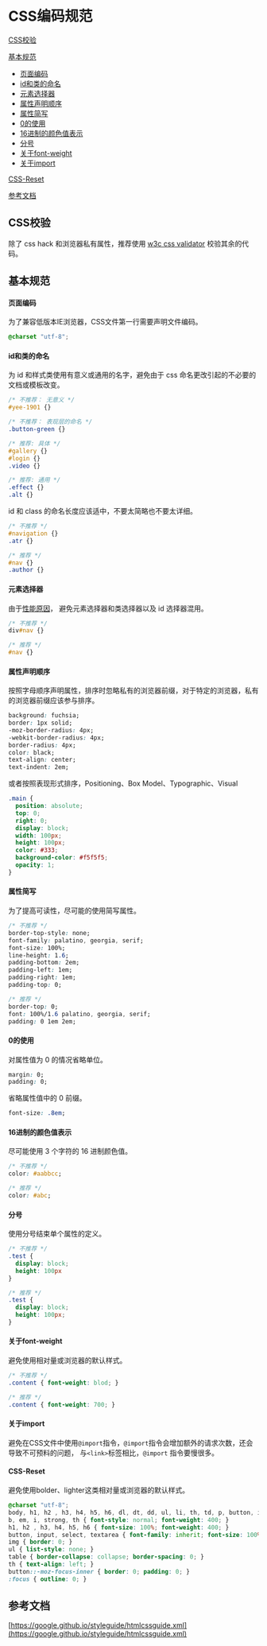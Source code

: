 ﻿# CSS编码规范
[CSS校验](#css校验)

[基本规范](#基本规范)
* [页面编码](#页面编码)
* [id和类的命名](#id和类的命名)
* [元素选择器](#元素选择器)
* [属性声明顺序](#属性声明顺序)
* [属性简写](#属性简写)
* [0的使用](#0的使用)
* [16进制的颜色值表示](#16进制的颜色值表示)
* [分号](#分号)
* [关于font-weight](#关于font-weight)
* [关于import](#关于import)

[CSS-Reset](#css-reset)

[参考文档](#参考文档)
## CSS校验
除了 css hack 和浏览器私有属性，推荐使用 [w3c css validator](http://jigsaw.w3.org/css-validator) 校验其余的代码。

## 基本规范

#### 页面编码
为了兼容低版本IE浏览器，CSS文件第一行需要声明文件编码。
```css
@charset "utf-8";
```
#### id和类的命名
为 id 和样式类使用有意义或通用的名字，避免由于 css 命名更改引起的不必要的文档或模板改变。
```css
/* 不推荐： 无意义 */
#yee-1901 {}

/* 不推荐： 表现层的命名 */
.button-green {}
```
```css
/* 推荐: 具体 */
#gallery {}
#login {}
.video {}

/* 推荐: 通用 */
.effect {}
.alt {}
```
id 和 class 的命名长度应该适中，不要太简略也不要太详细。
```css
/* 不推荐 */
#navigation {}
.atr {}
```
```css
/* 推荐 */
#nav {}
.author {}
```
#### 元素选择器
由于[性能原因](http://www.stevesouders.com/blog/2009/06/18/simplifying-css-selectors/)， 避免元素选择器和类选择器以及 id 选择器混用。
```css
/* 不推荐 */
div#nav {}
```
```css
/* 推荐 */
#nav {}
```
#### 属性声明顺序
按照字母顺序声明属性，排序时忽略私有的浏览器前缀，对于特定的浏览器，私有的浏览器前缀应该参与排序。
```css
background: fuchsia;
border: 1px solid;
-moz-border-radius: 4px;
-webkit-border-radius: 4px;
border-radius: 4px;
color: black;
text-align: center;
text-indent: 2em;
```
或者按照表现形式排序，Positioning、Box Model、Typographic、Visual
```css
.main {
  position: absolute;
  top: 0;
  right: 0;
  display: block;
  width: 100px;
  height: 100px;
  color: #333;
  background-color: #f5f5f5;
  opacity: 1;
}
```
#### 属性简写
为了提高可读性，尽可能的使用简写属性。
```css
/* 不推荐 */
border-top-style: none;
font-family: palatino, georgia, serif;
font-size: 100%;
line-height: 1.6;
padding-bottom: 2em;
padding-left: 1em;
padding-right: 1em;
padding-top: 0;
```
```css
/* 推荐 */
border-top: 0;
font: 100%/1.6 palatino, georgia, serif;
padding: 0 1em 2em;
```
#### 0的使用
对属性值为 0 的情况省略单位。
```css
margin: 0;
padding: 0;
```
省略属性值中的 0 前缀。
```css
font-size: .8em;
```
#### 16进制的颜色值表示
尽可能使用 3 个字符的 16 进制颜色值。
```css
/* 不推荐 */
color: #aabbcc;
```
```css
/* 推荐 */
color: #abc;
```
#### 分号
使用分号结束单个属性的定义。
```css
/* 不推荐 */
.test {
  display: block;
  height: 100px
}
```
```css
/* 推荐 */
.test {
  display: block;
  height: 100px;
}
```
#### 关于font-weight
避免使用相对量或浏览器的默认样式。
```css
/* 不推荐 */
.content { font-weight: blod; }
```
```css
/* 推荐 */
.content { font-weight: 700; }
```
#### 关于import
避免在CSS文件中使用`@import`指令，`@import`指令会增加额外的请求次数，还会导致不可预料的问题，
与`<link>`标签相比，`@import` 指令要慢很多。
#### CSS-Reset
避免使用bolder、lighter这类相对量或浏览器的默认样式。
```css
@charset "utf-8";
body, h1, h2 , h3, h4, h5, h6, dl, dt, dd, ul, li, th, td, p, button, input, select, textarea { margin: 0; padding: 0; }
b, em, i, strong, th { font-style: normal; font-weight: 400; }
h1, h2 , h3, h4, h5, h6 { font-size: 100%; font-weight: 400; }
button, input, select, textarea { font-family: inherit; font-size: 100%; }
img { border: 0; }
ul { list-style: none; }
table { border-collapse: collapse; border-spacing: 0; }
th { text-align: left; }
button::-moz-focus-inner { border: 0; padding: 0; }
:focus { outline: 0; }
```
## 参考文档
[https://google.github.io/styleguide/htmlcssguide.xml](https://google.github.io/styleguide/htmlcssguide.xml)